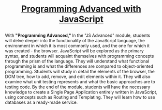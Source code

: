 # <p align="center"><a href="https://softuni.bg/modules/76/js-advanced/1419"> Programming Advanced with JavaScript<a/><p>
With **"Programming Advanced,"** 
In the "JS Advanced" module, students will delve deeper into the functionality of the JavaScript language, the environment in which it is most commonly used, and the one for which it was created - the browser. JavaScript will be explored as the primary syntax, and students will acquaint themselves with programming concepts through the prism of the language. They will understand what functional programming is and what the differences are compared to object-oriented programming. Students will study in detail the elements of the browser, the DOM tree, how to add, remove, and edit elements within it. They will also examine what unit testing represents and what the basic approaches are to testing code. By the end of the module, students will have the necessary knowledge to create a Single Page Application entirely written in JavaScript, using concepts such as Routing and Templating. They will learn how to use databases as a ready-made service.
